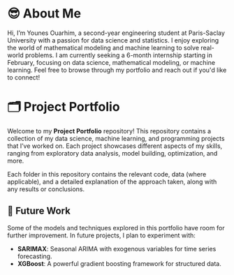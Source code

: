 # 😎​ About Me

Hi, I’m Younes Ouarhim, a second-year engineering student at Paris-Saclay University with a passion for data science and statistics. I enjoy exploring the world of mathematical modeling and machine learning to solve real-world problems. I am currently seeking a 6-month internship starting in February, focusing on data science, mathematical modeling, or machine learning. Feel free to browse through my portfolio and reach out if you'd like to connect!

# 🗂️ Project Portfolio

Welcome to my **Project Portfolio** repository! This repository contains a collection of my data science, machine learning, and programming projects that I’ve worked on. Each project showcases different aspects of my skills, ranging from exploratory data analysis, model building, optimization, and more.

Each folder in this repository contains the relevant code, data (where applicable), and a detailed explanation of the approach taken, along with any results or conclusions.

## 🚀 Future Work
Some of the models and techniques explored in this portfolio have room for further improvement. In future projects, I plan to experiment with:
- **SARIMAX**: Seasonal ARIMA with exogenous variables for time series forecasting.
- **XGBoost**: A powerful gradient boosting framework for structured data.

